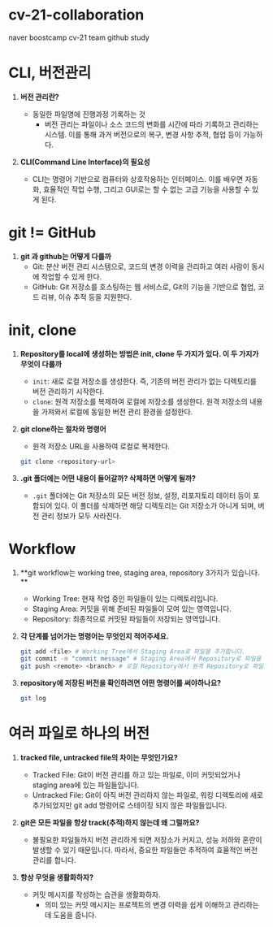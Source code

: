 # cv-21-collaboration
naver boostcamp cv-21 team github study
# CLI, 버전관리

1. **버전 관리란?**
   - 동일한 파일명에 진행과정 기록하는 것
     - 버전 관리는 파일이나 소스 코드의 변화를 시간에 따라 기록하고 관리하는 시스템. 이를 통해 과거 버전으로의 복구, 변경 사항 추적, 협업 등이 가능하다.

2. **CLI(Command Line Interface)의 필요성**
   - CLI는 명령어 기반으로 컴퓨터와 상호작용하는 인터페이스. 이를 배우면 자동화, 효율적인 작업 수행, 그리고 GUI로는 할 수 없는 고급 기능을 사용할 수 있게 된다.

# git != GitHub

1. **git 과 github는 어떻게 다를까**
   - Git: 분산 버전 관리 시스템으로, 코드의 변경 이력을 관리하고 여러 사람이 동시에 작업할 수 있게 한다.
   - GitHub: Git 저장소를 호스팅하는 웹 서비스로, Git의 기능을 기반으로 협업, 코드 리뷰, 이슈 추적 등을 지원한다.

# init, clone

1. **Repository를 local에 생성하는 방법은 init, clone 두 가지가 있다. 이 두 가지가 무엇이 다를까**
   - `init`: 새로 로컬 저장소를 생성한다. 즉, 기존의 버전 관리가 없는 디렉토리를 버전 관리하기 시작한다.
   - `clone`: 원격 저장소를 복제하여 로컬에 저장소를 생성한다. 원격 저장소의 내용을 가져와서 로컬에 동일한 버전 관리 환경을 설정한다.

2. **git clone하는 절차와 명령어**
   - 원격 저장소 URL을 사용하여 로컬로 복제한다.
   ```bash
   git clone <repository-url>
   ```

3. **.git 폴더에는 어떤 내용이 들어갈까? 삭제하면 어떻게 될까?**
   - `.git` 폴더에는 Git 저장소의 모든 버전 정보, 설정, 리포지토리 데이터 등이 포함되어 있다. 이 폴더를 삭제하면 해당 디렉토리는 Git 저장소가 아니게 되며, 버전 관리 정보가 모두 사라진다.

# Workflow

1. **git workflow는 working tree, staging area, repository 3가지가 있습니다. **
   - Working Tree: 현재 작업 중인 파일들이 있는 디렉토리입니다.
   - Staging Area: 커밋을 위해 준비된 파일들이 모여 있는 영역입니다.
   - Repository: 최종적으로 커밋된 파일들이 저장되는 영역입니다.

2. **각 단계를 넘어가는 명령어는 무엇인지 적어주세요.**
   ```bash
   git add <file> # Working Tree에서 Staging Area로 파일을 추가합니다.
   git commit -m "commit message" # Staging Area에서 Repository로 파일을 커밋합니다.
   git push <remote> <branch> # 로컬 Repository에서 원격 Repository로 파일을 푸시합니다.
   ```

3. **repository에 저장된 버전을 확인하려면 어떤 명령어를 써야하나요?**
   ```bash
   git log
   ```

# 여러 파일로 하나의 버전

1. **tracked file, untracked file의 차이는 무엇인가요?**
   - Tracked File: Git이 버전 관리를 하고 있는 파일로, 이미 커밋되었거나 staging area에 있는 파일들입니다.
   - Untracked File: Git이 아직 버전 관리하지 않는 파일로, 워킹 디렉토리에 새로 추가되었지만 git add 명령어로 스테이징 되지 않은 파일들입니다.

2. **git은 모든 파일을 항상 track(추적)하지 않는데 왜 그럴까요?**
   - 불필요한 파일들까지 버전 관리하게 되면 저장소가 커지고, 성능 저하와 혼란이 발생할 수 있기 때문입니다. 따라서, 중요한 파일들만 추적하여 효율적인 버전 관리를 합니다.

3. **항상 무엇을 생활화하자?**
   - 커밋 메시지를 작성하는 습관을 생활화하자.
     - 의미 있는 커밋 메시지는 프로젝트의 변경 이력을 쉽게 이해하고 관리하는 데 도움을 줍니다.
